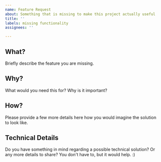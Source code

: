 ```yaml
---
name: Feature Request
about: Something that is missing to make this project actually useful
title: ''
labels: missing functionality
assignees: ''

---
```


## What?
Briefly describe the feature you are missing.

## Why?
What would you need this for? Why is it important?

## How?
Please provide a few more details here how you would imagine the solution to look like.

## Technical Details
Do you have something in mind regarding a possible technical solution? Or any more details to share? You don't have to, but it would help. :)
